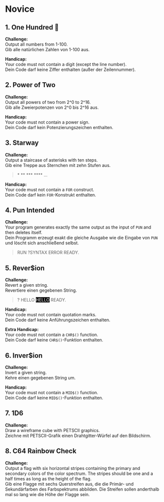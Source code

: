 # Novice

## 1. One Hundred 💯

**Challenge:**  
Output all numbers from 1-100.  
Gib alle natürlichen Zahlen von 1-100 aus.

**Handicap:**  
Your code must not contain a digit (except the line number).  
Dein Code darf keine Ziffer enthalten (außer der Zeilennummer).

## 2. Power of Two

**Challenge:**  
Output all powers of two from 2^0 to 2^16.  
Gib alle Zweierpotenzen von 2^0 bis 2^16 aus.

**Handicap:**  
Your code must not contain a power sign.  
Dein Code darf kein Potenzierungszeichen enthalten.

## 3. Starway

**Challenge:**  
Output a staircase of asterisks with ten steps.  
Gib eine Treppe aus Sternchen mit zehn Stufen aus.

> \*
> \**
> \***
> \****
> ...

**Handicap:**  
Your code must not contain a `FOR` construct.  
Dein Code darf kein `FOR`-Konstrukt enthalten.

## 4. Pun Intended

**Challenge:**  
Your program generates exactly the same output as the input of `PUN` and then deletes itself.  
Dein Programm erzeugt exakt die gleiche Ausgabe wie die Eingabe von `PUN` und löscht sich anschließend selbst.

> RUN
> ?SYNTAX  ERROR
> READY.

## 5. Rever$ion

**Challenge:**  
Revert a given string.  
Revertiere einen gegebenen String.

> ? HELLO
> <span style="background-color:black;color:white;">HELLO</span>
> READY.

**Handicap:**  
Your code must not contain quotation marks.  
Dein Code darf keine Anführungszeichen enthalten.

**Extra Handicap:**  
Your code must not contain a `CHR$()` function.  
Dein Code darf keine `CHR$()`-Funktion enthalten.

## 6. Inver$ion

**Challenge:**  
Invert a given string.  
Kehre einen gegebenen String um.

**Handicap:**  
Your code must not contain a `MID$()` function.  
Dein Code darf keine `MID$()`-Funktion enthalten.

## 7. 1D6

**Challenge:**  
Draw a wireframe cube with PETSCII graphics.  
Zeichne mit PETSCII-Grafik einen Drahtgitter-Würfel auf den Bildschirm.

## 8. C64 Rainbow Check

**Challenge:**  
Output a flag with six horizontal stripes containing the primary and secondary colors of the color spectrum. The stripes should be one and a half times as long as the height of the flag.  
Gib eine Flagge mit sechs Querstreifen aus, die die Primär- und Sekundärfarben des Farbspektrums abbilden. Die Streifen sollen anderthalb mal so lang wie die Höhe der Flagge sein.
